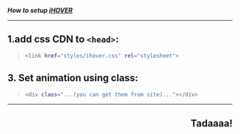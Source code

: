 
*___How to setup [iHOVER](https://gudh.github.io/ihover/dist/)___*
 <hr>

 
 ## 1.add css CDN to `<head>`:
>```sh
><link href="styles/ihover.css" rel="stylesheet">
>```

## 3. Set animation using class:
>```sh
><div class="...(you can get them from site)..."></div>
>```

 <hr>
 
 <h2 align="end">Tadaaaa!</h2>
